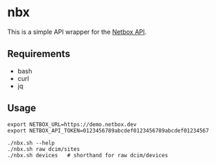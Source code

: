 # nbx

This is a simple API wrapper for the [Netbox API](https://demo.netbox.dev/static/docs/rest-api/overview/).

## Requirements

- bash
- curl
- jq

## Usage

```shell
export NETBOX_URL=https://demo.netbox.dev
export NETBOX_API_TOKEN=0123456789abcdef0123456789abcdef01234567

./nbx.sh --help
./nbx.sh raw dcim/sites
./nbx.sh devices   # shorthand for raw dcim/devices
```
